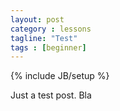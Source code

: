 ```yaml
---
layout: post
category : lessons
tagline: "Test"
tags : [beginner]
---
```

{% include JB/setup %}

Just a test post. Bla
